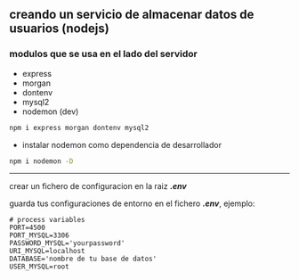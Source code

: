 ## creando un servicio de almacenar datos de usuarios (nodejs)

### modulos que se usa en el lado del servidor

- express
- morgan
- dontenv
- mysql2
- nodemon (dev)

```bash
npm i express morgan dontenv mysql2
```

- instalar nodemon como dependencia de desarrollador

```bash
npm i nodemon -D
```

---

crear un fichero de configuracion en la raiz **_.env_**

guarda tus configuraciones de entorno en el fichero **_.env_**, ejemplo:

```note
# process variables
PORT=4500
PORT_MYSQL=3306
PASSWORD_MYSQL='yourpassword'
URI_MYSQL=localhost
DATABASE='nombre de tu base de datos'
USER_MYSQL=root
```
